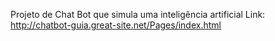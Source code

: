 Projeto de Chat Bot que simula uma inteligência artificial 
Link: http://chatbot-guia.great-site.net/Pages/index.html
